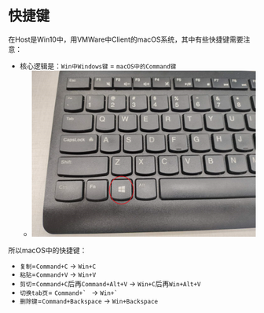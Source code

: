 # 快捷键

在Host是Win10中，用VMWare中Client的macOS系统，其中有些快捷键需要注意：

* 核心逻辑是：`Win中Windows键` = `macOS中的Command键`
  * ![win10_window_key](../assets/img/win10_window_key.png)

所以macOS中的快捷键：

* `复制`=`Command+C` -> `Win+C`
* `粘贴`=`Command+V` -> `Win+V`
* `剪切`=`Command+C`后再`Command+Alt+V` -> `Win+C`后再`Win+Alt+V`
* `切换tab页`= ``Command+` `` -> ``Win+` ``
* `删除键`=`Command+Backspace` -> `Win+Backspace`

